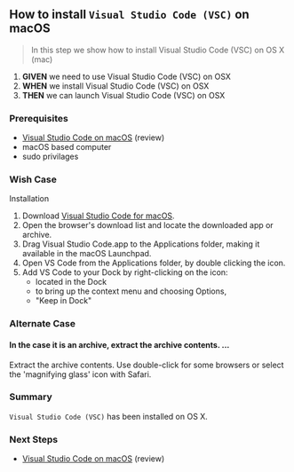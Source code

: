## How to install `Visual Studio Code (VSC)` on macOS
> In this step we show how to install Visual Studio Code (VSC) on OS X (mac)

 1. **GIVEN** we need to use Visual Studio Code (VSC) on OSX 
 2. **WHEN** we install Visual Studio Code (VSC) on OSX 
 3. **THEN** we can launch Visual Studio Code (VSC) on OSX

### Prerequisites
- [Visual Studio Code on macOS](https://code.visualstudio.com/docs/setup/mac) (review)
- macOS based computer
- sudo privilages 

### Wish Case
Installation

1. Download [Visual Studio Code for macOS](https://code.visualstudio.com/docs?dv=osx).
2. Open the browser's download list and locate the downloaded app or archive.
3. Drag Visual Studio Code.app to the Applications folder, making it available in the macOS Launchpad.
4. Open VS Code from the Applications folder, by double clicking the icon.
5. Add VS Code to your Dock by right-clicking on the icon:
 	- located in the Dock
	- to bring up the context menu and choosing Options, 
	- "Keep in Dock"

### Alternate Case
#### In the case it is an archive, extract the archive contents. ...
Extract the archive contents. Use double-click for some browsers or select the 'magnifying glass' icon with Safari.


### Summary
`Visual Studio Code (VSC)` has been installed on OS X.

### Next Steps

- [Visual Studio Code on macOS](https://code.visualstudio.com/docs/setup/mac) (review)



